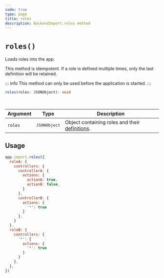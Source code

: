 ```yaml
---
code: true
type: page
title: roles
description: BackendImport.roles method
---
```


# `roles()`

<SinceBadge version="2.14.0" />

Loads roles into the app.

This method is idempotent. If a role is defined multiple times, only the last definition will be retained.

::: info
This method can only be used before the application is started.
:::

```ts
roles(roles: JSONObject): void
```

<br/>

| Argument | Type                  | Description                   |
|----------|-----------------------|-------------------------------|
| `roles`  | <pre>JSONObject</pre> | Object containing roles and their [definitions](/core/2/guides/main-concepts/permissions#roles). |

## Usage

```js
app.import.roles({
  roleA: {
    controllers: {
      controllerA: {
        actions: {
          actionA: true,
          actionB: false,
        }
      },
      controllerB: {
        actions: {
          '*': true
        }
      },
    }
  },
  roleB: {
    controllers: {
      '*': {
        actions: {
          '*': true
        }
      }
    },
  },
})
```
